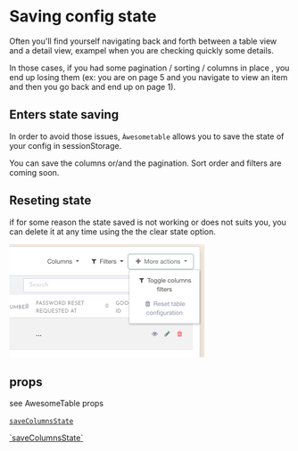 # Saving config state

Often you'll find yourself navigating back and forth between a table view and a detail view, exampel when you are checking quickly some details.

In those cases, if you had some pagination / sorting / columns in place , you end up losing them (ex: you are on page 5 and you navigate to view an item and then you go back and end up on page 1).


## Enters state saving

In order to avoid those issues, `Àwesometable` allows you to save the state of your config in sessionStorage.

You can  save the columns or/and the pagination. Sort order and filters are coming soon.

## Reseting state

if for some reason the state saved is not working or does not suits you, you can delete it at any time using the the clear state option.

![](./images/clear-state.png)


## props

see AwesomeTable props

<a href="http://localhost:8081/vue-awesome-components/guide/awesometable/props.html#comp-prop-savePaginationState">`saveColumnsState`</a>


<a href="http://localhost:8081/vue-awesome-components/guide/awesometable/props.html#comp-prop-saveColumnsState">
`saveColumnsState`
</a>